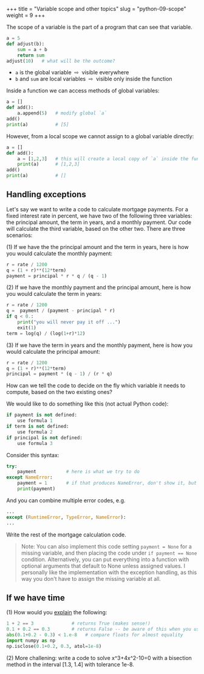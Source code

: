 +++
title = "Variable scope and other topics"
slug = "python-09-scope"
weight = 9
+++

The scope of a variable is the part of a program that can see that variable.

```py
a = 5
def adjust(b):
	sum = a + b
    return sum
adjust(10)   # what will be the outcome?
```

* `a` is the global variable &nbsp;⇨&nbsp; visible everywhere
* `b` and `sum` are local variables &nbsp;⇨&nbsp; visible only inside the function

Inside a function we can access methods of global variables:

```py
a = []
def add():
    a.append(5)   # modify global `a`
add()
print(a)          # [5]
```

However, from a local scope we cannot assign to a global variable directly:

```py
a = []
def add():
    a = [1,2,3]   # this will create a local copy of `a` inside the function
    print(a)      # [1,2,3]
add()
print(a)          # []
```

## Handling exceptions

Let's say we want to write a code to calculate mortgage payments. For a fixed interest rate in percent, we
have two of the following three variables: the principal amount, the term in years, and a monthly payment. Our
code will calculate the third variable, based on the other two. There are three scenarios:

(1) If we have the the principal amount and the term in years, here is how you would calculate the monthly
payment:

```py
r = rate / 1200
q = (1 + r)**(12*term)
payment = principal * r * q / (q - 1)
```

(2) If we have the monthly payment and the principal amount, here is how you would calculate the term in years:

```py
r = rate / 1200
q =  payment / (payment - principal * r)
if q < 0.:
    print("you will never pay it off ...")
    exit(1)
term = log(q) / (log(1+r)*12)
```

(3) If we have the term in years and the monthly payment, here is how you would calculate the principal amount:

```py
r = rate / 1200
q = (1 + r)**(12*term)
principal = payment * (q - 1) / (r * q)
```

How can we tell the code to decide on the fly which variable it needs to compute, based on the two existing ones?

We would like to do something like this (not actual Python code):

```py
if payment is not defined:
    use formula 1
if term is not defined:
    use formula 2
if principal is not defined:
    use formula 3
```

Consider this syntax:

```py
try:
    payment           # here is what we try to do
except NameError:
    payment = 1       # if that produces NameError, don't show it, but do this instead
	print(payment)
```

And you can combine multiple error codes, e.g.

```py
...
except (RuntimeError, TypeError, NameError):
...
```

Write the rest of the mortgage calculation code.

> Note: You can also implement this code setting `payment = None` for a missing variable, and then placing the
> code under `if payment == None` condition. Alternatively, you can put everything into a function with
> optional arguments that default to None unless assigned values. I personally like the implementation with
> the exception handling, as this way you don't have to assign the missing variable at all.







## If we have time

(1) How would you [explain](./solau.md) the following:

```py
1 + 2 == 3              # returns True (makes sense!)
0.1 + 0.2 == 0.3        # returns False -- be aware of this when you use conditionals
abs(0.1+0.2 - 0.3) < 1.e-8   # compare floats for almost equality
import numpy as np
np.isclose(0.1+0.2, 0.3, atol=1e-8)
```

(2) More challening: write a code to solve x^3+4x^2-10=0 with a bisection method in the interval
    [1.3, 1.4] with tolerance 1e-8.
